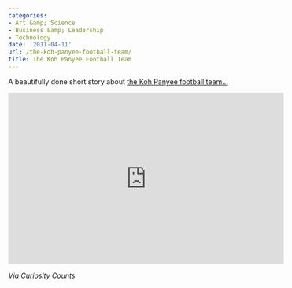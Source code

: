 ```yaml
---
categories:
- Art &amp; Science
- Business &amp; Leadership
- Technology
date: '2011-04-11'
url: /the-koh-panyee-football-team/
title: The Koh Panyee Football Team
---
```


A beautifully done short story about <a href="https://www.youtube.com/watch?v=jU4oA3kkAWU">the Koh Panyee football team...</a>

<p align="center"><iframe title="YouTube video player" width="560" height="349" src="https://www.youtube.com/embed/jU4oA3kkAWU?rel=0" frameborder="0" allowfullscreen></iframe></p>

<em>Via <a href="http://curiositycounts.com/post/4262228949/to-inspire-people-to-think-differently-tmb-made-a">Curiosity Counts</a></em>
